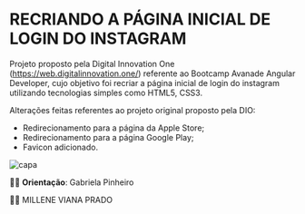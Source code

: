 # RECRIANDO A PÁGINA INICIAL DE LOGIN DO INSTAGRAM 

Projeto proposto pela Digital Innovation One  (https://web.digitalinnovation.one/) referente ao Bootcamp Avanade Angular Developer, cujo objetivo foi recriar a página inicial de login do instagram utilizando tecnologias simples como HTML5, CSS3.

Alterações feitas referentes ao projeto original proposto pela DIO:

- Redirecionamento para a página da Apple Store;
- Redirecionamento para a página Google Play;
- Favicon adicionado.

![capa](C:\Users\mille\Desktop\BOOTCAMP\Projetos\Instagram\img\capa.png)

:woman_teacher: **Orientação**: Gabriela Pinheiro

:woman_technologist: MILLENE VIANA PRADO

